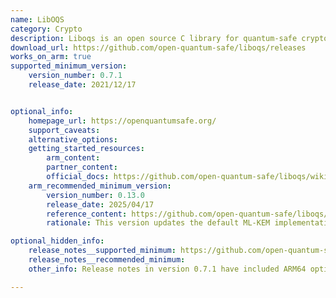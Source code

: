 ```yaml
---
name: LibOQS
category: Crypto
description: Liboqs is an open source C library for quantum-safe cryptographic algorithms.
download_url: https://github.com/open-quantum-safe/liboqs/releases
works_on_arm: true
supported_minimum_version:
    version_number: 0.7.1
    release_date: 2021/12/17


optional_info:
    homepage_url: https://openquantumsafe.org/
    support_caveats:
    alternative_options:
    getting_started_resources:
        arm_content:
        partner_content:
        official_docs: https://github.com/open-quantum-safe/liboqs/wiki/Platform-specific-notes-for-building-liboqs#benchmarking-on-armv8
    arm_recommended_minimum_version:
        version_number: 0.13.0
        release_date: 2025/04/17
        reference_content: https://github.com/open-quantum-safe/liboqs/releases/tag/0.13.0
        rationale: This version updates the default ML-KEM implementation to PQCP's mlkem-native, offering Portable C, AVX2, and AArch64 variants. These implementations are formally verified for memory safety (via CBMC) and functional correctness (via HOL-Light for AArch64). Additionally, support has been added for the public Ubuntu 24.04 ARM GitHub Actions runner.

optional_hidden_info:
    release_notes__supported_minimum: https://github.com/open-quantum-safe/liboqs/releases/tag/0.7.1
    release_notes__recommended_minimum:
    other_info: Release notes in version 0.7.1 have included ARM64 optimizations. This version gets built successfully on the Neoverse N1. Before v0.7.1, build failed on both AMD64 and ARM64 platforms.

---
```

